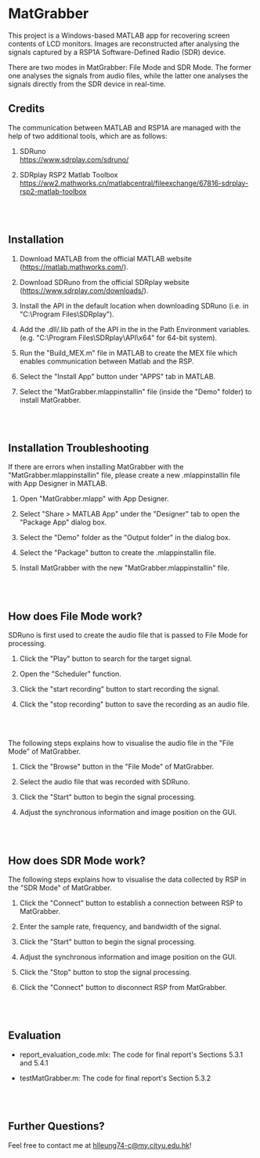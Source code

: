 MatGrabber
=============

This project is a Windows-based MATLAB app for recovering screen contents of LCD monitors. Images are reconstructed after analysing the signals captured by a RSP1A Software-Defined Radio (SDR) device.

There are two modes in MatGrabber: File Mode and SDR Mode. The former one analyses the signals from audio files, while the latter one analyses the signals directly from the SDR device in real-time.

Credits
------------
The communication between MATLAB and RSP1A are managed with the help of two additional tools, which are as follows:
1. SDRuno <br />
https://www.sdrplay.com/sdruno/

2. SDRplay RSP2 Matlab Toolbox <br />
https://ww2.mathworks.cn/matlabcentral/fileexchange/67816-sdrplay-rsp2-matlab-toolbox
<br />
<br />

Installation
------------
1. Download MATLAB from the official MATLAB website (https://matlab.mathworks.com/).

2. Download SDRuno from the official SDRplay website (https://www.sdrplay.com/downloads/).

3. Install the API in the default location when downloading SDRuno (i.e. in "C:\Program Files\SDRplay").

4. Add the .dll/.lib path of the API in the in the Path Environment variables. (e.g. "C:\Program Files\SDRplay\API\x64" for 64-bit system).

5. Run the "Build_MEX.m" file in MATLAB to create the MEX file which enables communication between Matlab and the RSP.

6. Select the "Install App" button under "APPS" tab in MATLAB.

7. Select the "MatGrabber.mlappinstallin" file (inside the "Demo" folder) to install MatGrabber.
<br />
<br />

Installation Troubleshooting
------------
If there are errors when installing MatGrabber with the "MatGrabber.mlappinstallin" file, please create a new .mlappinstallin file with App Designer in MATLAB.

1. Open "MatGrabber.mlapp" with App Designer.

2. Select "Share > MATLAB App" under the "Designer" tab to open the "Package App" dialog box.

3. Select the "Demo" folder as the "Output folder" in the dialog box.

4. Select the "Package" button to create the .mlappinstallin file.

5. Install MatGrabber with the new "MatGrabber.mlappinstallin" file.
<br />
<br />

How does File Mode work?
------------
SDRuno is first used to create the audio file that is passed to File Mode for processing.
1. Click the "Play" button to search for the target signal.

2. Open the "Scheduler" function.

3. Click the "start recording" button to start recording the signal.

4. Click the "stop recording" button to save the recording as an audio file.
<br />
<br />

The following steps explains how to visualise the audio file in the "File Mode" of MatGrabber.
1. Click the "Browse" button in the "File Mode" of MatGrabber.

2. Select the audio file that was recorded with SDRuno.

3. Click the "Start" button to begin the signal processing.

4. Adjust the synchronous information and image position on the GUI.
<br />
<br />

How does SDR Mode work?
------------
The following steps explains how to visualise the data collected by RSP in the "SDR Mode" of MatGrabber.
1. Click the "Connect" button to establish a connection between RSP to MatGrabber.

2. Enter the sample rate, frequency, and bandwidth of the signal.

3. Click the "Start" button to begin the signal processing.

4. Adjust the synchronous information and image position on the GUI.

5. Click the "Stop" button to stop the signal processing.

6. Click the "Connect" button to disconnect RSP from MatGrabber.
<br />
<br />

Evaluation
------------
* report_evaluation_code.mlx: The code for final report's Sections 5.3.1 and 5.4.1

* testMatGrabber.m: The code for final report's Section 5.3.2
<br />
<br />

Further Questions?
------------
Feel free to contact me at hlleung74-c@my.cityu.edu.hk!